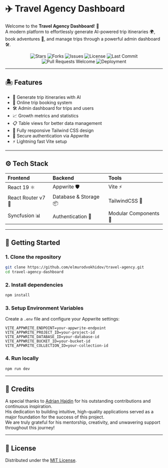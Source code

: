# ✈️ Travel Agency Dashboard

Welcome to the **Travel Agency Dashboard**! 🚀  
A modern platform to effortlessly generate AI-powered trip itineraries 🌍, book adventures 🧳, and manage trips through a powerful admin dashboard 🛠️.

<div align="center">
  <img src="https://img.shields.io/github/stars/elmurodvokhidov/travel-agency?style=for-the-badge" alt="Stars">
  <img src="https://img.shields.io/github/forks/elmurodvokhidov/travel-agency?style=for-the-badge" alt="Forks">
  <img src="https://img.shields.io/github/issues/elmurodvokhidov/travel-agency?style=for-the-badge" alt="Issues">
  <img src="https://img.shields.io/github/license/elmurodvokhidov/travel-agency?style=for-the-badge" alt="License">
  <!-- <img src="https://visitor-badge.laobi.icu/badge?page_id=elmurodvokhidov/travel-agency" alt="Visitors"> -->
  <img src="https://img.shields.io/github/last-commit/elmurodvokhidov/travel-agency?style=for-the-badge" alt="Last Commit">
  <img src="https://img.shields.io/badge/PRs-Welcome-brightgreen.svg?style=for-the-badge" alt="Pull Requests Welcome">
  <img src="https://img.shields.io/github/deployments/elmurodvokhidov/travel-agency/github-pages?style=for-the-badge" alt="Deployment">
</div>

---

## 🏝️ Features
- 🤖 Generate trip itineraries with AI
- 🛒 Online trip booking system
- 🛠️ Admin dashboard for trips and users
- 📈 Growth metrics and statistics
- 📋 Table views for better data management
- 🎨 Fully responsive Tailwind CSS design
- 🔐 Secure authentication via Appwrite
- ⚡ Lightning fast Vite setup

---

## ⚙️ Tech Stack
| Frontend | Backend | Tools |
|:--|:--|:--|
| React 19 ⚛️ | Appwrite 🛡️ | Vite ⚡ |
| React Router v7 🧭 | Database & Storage 📦 | TailwindCSS 🎨 |
| Syncfusion 📊 | Authentication 🔑 | Modular Components 🧩 |

---

## 🚀 Getting Started

### 1. Clone the repository
```bash
git clone https://github.com/elmurodvokhidov/travel-agency.git
cd travel-agency-dashboard
```

### 2. Install dependencies
```bash
npm install
```

### 3. Setup Environment Variables
Create a `.env` file and configure your Appwrite settings:
```env
VITE_APPWRITE_ENDPOINT=your-appwrite-endpoint
VITE_APPWRITE_PROJECT_ID=your-project-id
VITE_APPWRITE_DATABASE_ID=your-database-id
VITE_APPWRITE_BUCKET_ID=your-bucket-id
VITE_APPWRITE_COLLECTION_ID=your-collection-id
```

### 4. Run locally
```bash
npm run dev
```

---

## 🙌 Credits

A special thanks to [Adrian Hajdin](https://github.com/adrianhajdin) for his outstanding contributions and continuous inspiration.  
His dedication to building intuitive, high-quality applications served as a major foundation for the success of this project.  
We are truly grateful for his mentorship, creativity, and unwavering support throughout this journey!

---

## 📝 License
Distributed under the [MIT License](LICENSE).